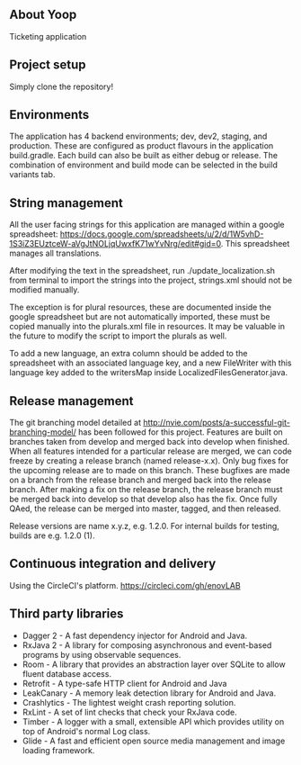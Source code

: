 ## About Yoop

Ticketing application

## Project setup

Simply clone the repository!

## Environments

The application has 4 backend environments; dev, dev2, staging, and production. These are configured
as product flavours in the application build.gradle. Each build can also be built as either debug
or release. The combination of environment and build mode can be selected in the build variants tab.

## String management

All the user facing strings for this application are managed within a google spreadsheet:
https://docs.google.com/spreadsheets/u/2/d/1W5vhD-1S3iZ3EUztceW-aVgJtNOLjqUwxfK71wYvNrg/edit#gid=0.
This spreadsheet manages all translations.

After modifying the text in the spreadsheet, run ./update_localization.sh from terminal to
import the strings into the project, strings.xml should not be modified manually.

The exception is for plural resources, these are documented inside the google spreadsheet but are not
automatically imported, these must be copied manually into the plurals.xml file in resources. It may be
valuable in the future to modify the script to import the plurals as well.

To add a new language, an extra column should be added to the spreadsheet with an associated language key,
and a new FileWriter with this language key added to the writersMap inside LocalizedFilesGenerator.java.

## Release management

The git branching model detailed at http://nvie.com/posts/a-successful-git-branching-model/ has been
followed for this project. Features are built on branches taken from develop and merged back into develop
when finished. When all features intended for a particular release are merged, we can code freeze
by creating a release branch (named release-x.x). Only bug fixes for the upcoming release 
are to made on this branch. These bugfixes are made on a branch from the release branch and merged
back into the release branch. After making a fix on the release branch, the release branch must be
merged back into develop so that develop also has the fix. Once fully QAed, the release can be merged
into master, tagged, and then released.

Release versions are name x.y.z, e.g. 1.2.0. For internal builds for testing, builds are e.g. 1.2.0 (1).

## Continuous integration and delivery

Using the CircleCI's platform. https://circleci.com/gh/enovLAB

## Third party libraries

- Dagger 2 - A fast dependency injector for Android and Java.
- RxJava 2 - A library for composing asynchronous and event-based programs by using observable sequences.
- Room - A library that provides an abstraction layer over SQLite to allow fluent database access.
- Retrofit - A type-safe HTTP client for Android and Java
- LeakCanary - A memory leak detection library for Android and Java.
- Crashlytics - The lightest weight crash reporting solution.
- RxLint - A set of lint checks that check your RxJava code.
- Timber - A logger with a small, extensible API which provides utility on top of Android's normal Log class.
- Glide - A fast and efficient open source media management and image loading framework.
